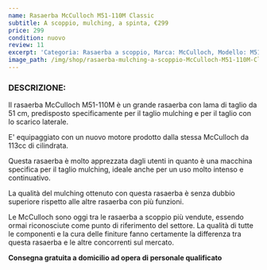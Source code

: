 ```yaml
---
name: Rasaerba McCulloch M51-110M Classic
subtitle: A scoppio, mulching, a spinta, €299
price: 299
condition: nuovo
review: 11
excerpt: 'Categoria: Rasaerba a scoppio, Marca: McCulloch, Modello: M51-110M Classic, Prezzo: € 299 , Caratteristiche: motore 113cc, taglio cm 51, mulching + scarico laterale'
image_path: /img/shop/rasaerba-mulching-a-scoppio-McCulloch-M51-110M-Classic-tosaerba-a-spinta.jpeg
---
```

### DESCRIZIONE:

Il rasaerba McCulloch M51-110M è un grande rasaerba con lama di taglio da 51 cm, predisposto specificamente per il taglio mulching e per il taglio con lo scarico laterale.

E' equipaggiato con un nuovo motore prodotto dalla stessa McCulloch da 113cc di cilindrata.

Questa rasaerba è molto apprezzata dagli utenti in quanto è una macchina specifica per il taglio mulching, ideale anche per un uso molto intenso e continuativo.

La qualità del mulching ottenuto con questa rasaerba è senza dubbio superiore rispetto alle altre rasaerba con più funzioni.

Le McCulloch sono oggi tra le rasaerba a scoppio più vendute, essendo ormai riconosciute come punto di riferimento del settore. La qualità di tutte le componenti e la cura delle finiture fanno certamente la differenza tra questa rasaerba e le altre concorrenti sul mercato.

**Consegna gratuita a domicilio ad opera di personale qualificato**
